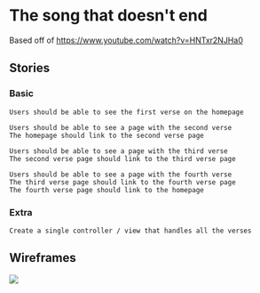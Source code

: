 # The song that doesn't end

Based off of https://www.youtube.com/watch?v=HNTxr2NJHa0

## Stories

### Basic

```
Users should be able to see the first verse on the homepage
```

```
Users should be able to see a page with the second verse
The homepage should link to the second verse page
```

```
Users should be able to see a page with the third verse
The second verse page should link to the third verse page
```

```
Users should be able to see a page with the fourth verse
The third verse page should link to the fourth verse page
The fourth verse page should link to the homepage
```

### Extra

```
Create a single controller / view that handles all the verses
```

## Wireframes

![](https://galvanize.mybalsamiq.com/mockups/2326897.png?key=ed1559654fd129e94319ca82828d854c8978fe2e)
